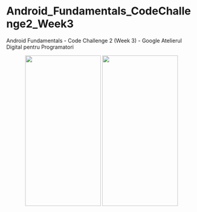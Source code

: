 # Android_Fundamentals_CodeChallenge2_Week3
Android Fundamentals - Code Challenge 2 (Week 3) - Google Atelierul Digital pentru Programatori
<br />
<p align="center"><img src="https://i.imgur.com/xRfitzP.jpg" width="200" height="400">
  <img src="https://i.imgur.com/9kWiKJq.jpg" width="200" height="400" /></p>
